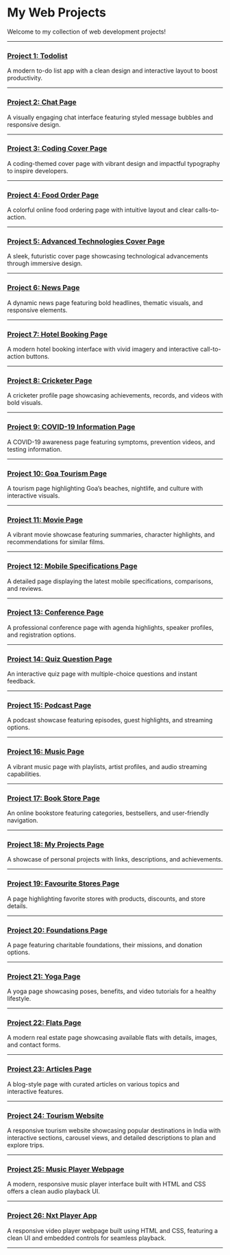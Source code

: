 # My Web Projects

Welcome to my collection of web development projects!

---

### [Project 1: Todolist](https://balamurugan2004m.github.io/Static-Website-for-mobile/Todolist/)
A modern to-do list app with a clean design and interactive layout to boost productivity.

---

### [Project 2: Chat Page](https://balamurugan2004m.github.io/Static-Website-for-mobile/Chat-Page/)
A visually engaging chat interface featuring styled message bubbles and responsive design.

---

### [Project 3: Coding Cover Page](https://balamurugan2004m.github.io/Static-Website-for-mobile/Coding-Cover-Page/)
A coding-themed cover page with vibrant design and impactful typography to inspire developers.

---

### [Project 4: Food Order Page](https://balamurugan2004m.github.io/Static-Website-for-mobile/Food-Order-Page/)
A colorful online food ordering page with intuitive layout and clear calls-to-action.

---

### [Project 5: Advanced Technologies Cover Page](https://balamurugan2004m.github.io/Static-Website-for-mobile/Advanced-Technologies-Cover-Page/)
A sleek, futuristic cover page showcasing technological advancements through immersive design.

---

### [Project 6: News Page](https://balamurugan2004m.github.io/Static-Website-for-mobile/News-Page/)
A dynamic news page featuring bold headlines, thematic visuals, and responsive elements.

---

### [Project 7: Hotel Booking Page](https://balamurugan2004m.github.io/Static-Website-for-mobile/Hotel-Booking-Page/)
A modern hotel booking interface with vivid imagery and interactive call-to-action buttons.

---

### [Project 8: Cricketer Page](https://balamurugan2004m.github.io/Static-Website-for-mobile/Cricketer-Page/)
A cricketer profile page showcasing achievements, records, and videos with bold visuals.

---

### [Project 9: COVID-19 Information Page](https://balamurugan2004m.github.io/Static-Website-for-mobile/COVID-19-Page/)
A COVID-19 awareness page featuring symptoms, prevention videos, and testing information.

---

### [Project 10: Goa Tourism Page](https://balamurugan2004m.github.io/Static-Website-for-mobile/Goa-Page/)
A tourism page highlighting Goa’s beaches, nightlife, and culture with interactive visuals.

---

### [Project 11: Movie Page](https://balamurugan2004m.github.io/Static-Website-for-mobile/Movie-Page/)
A vibrant movie showcase featuring summaries, character highlights, and recommendations for similar films.

---

### [Project 12: Mobile Specifications Page](https://balamurugan2004m.github.io/Static-Website-for-mobile/Mobile-Specifications-Page/)
A detailed page displaying the latest mobile specifications, comparisons, and reviews.

---

### [Project 13: Conference Page](https://balamurugan2004m.github.io/Static-Website-for-mobile/Conference-Page/)
A professional conference page with agenda highlights, speaker profiles, and registration options.

---

### [Project 14: Quiz Question Page](https://balamurugan2004m.github.io/Static-Website-for-mobile/Quiz-Question-Page/)
An interactive quiz page with multiple-choice questions and instant feedback.

---

### [Project 15: Podcast Page](https://balamurugan2004m.github.io/Static-Website-for-mobile/Podcast-Page/)
A podcast showcase featuring episodes, guest highlights, and streaming options.

---

### [Project 16: Music Page](https://balamurugan2004m.github.io/Static-Website-for-mobile/Music-Page/)
A vibrant music page with playlists, artist profiles, and audio streaming capabilities.

---

### [Project 17: Book Store Page](https://balamurugan2004m.github.io/Static-Website-for-mobile/Book-Store-Page/)
An online bookstore featuring categories, bestsellers, and user-friendly navigation.

---

### [Project 18: My Projects Page](https://balamurugan2004m.github.io/Static-Website-for-mobile/My-Projects-Page/)
A showcase of personal projects with links, descriptions, and achievements.

---

### [Project 19: Favourite Stores Page](https://balamurugan2004m.github.io/Static-Website-for-mobile/Favorite-Stores-Page/)
A page highlighting favorite stores with products, discounts, and store details.

---

### [Project 20: Foundations Page](https://balamurugan2004m.github.io/Static-Website-for-mobile/Foundations-Page/)
A page featuring charitable foundations, their missions, and donation options.

---

### [Project 21: Yoga Page](https://balamurugan2004m.github.io/Static-Website-for-mobile/Yoga-Page/)
A yoga page showcasing poses, benefits, and video tutorials for a healthy lifestyle.

---

### [Project 22: Flats Page](https://balamurugan2004m.github.io/Static-Website-for-mobile/Flats-Page/)
A modern real estate page showcasing available flats with details, images, and contact forms.

---

### [Project 23: Articles Page](https://balamurugan2004m.github.io/Static-Website-for-mobile/Articles-Page/)
A blog-style page with curated articles on various topics and interactive features.

---

### [Project 24: Tourism Website](https://balamurugan2004m.github.io/Static-Website-for-mobile/Tourism-Website/)
A responsive tourism website showcasing popular destinations in India with interactive sections, carousel views, and detailed descriptions to plan and explore trips.

---

### [Project 25: Music Player Webpage](https://balamurugan2004m.github.io/Static-Website-for-mobile/Music-player-webpage/)
A modern, responsive music player interface built with HTML and CSS offers a clean audio playback UI.

---

### [Project 26: Nxt Player App](https://balamurugan2004m.github.io/Static-Website-for-mobile/Nxt-player-app/)
A responsive video player webpage built using HTML and CSS, featuring a clean UI and embedded controls for seamless playback.

---
